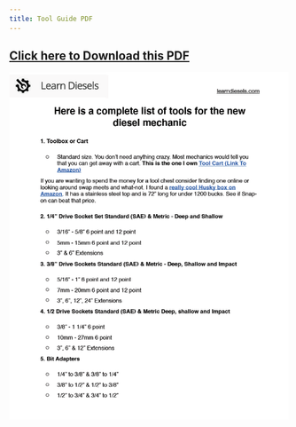 ```yaml
---
title: Tool Guide PDF
---
```


## <a href="./Toolguide.pdf" download="Toolguide.pdf">Click here to Download this PDF</a>

![toolguide](tools.png)
